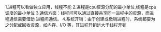 

1.进程可以看做独立应用，线程不能
2.进程是cpu资源分配的最小单位,线程是cpu调度的最小单位
3.通信方面：线程间可以通过直接共享同一进程中的资源，而进程通信需要借助 进程间通信。
4.系统开销：由于创建或撤销进程时，系统都要为之分配或回收资源，如内存、I/O 等，其进程开销远大于线程开销